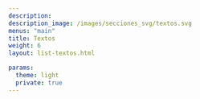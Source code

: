 ```yaml
---
description:
description_image: /images/secciones_svg/textos.svg
menus: "main"
title: Textos
weight: 6
layout: list-textos.html

params:
  theme: light
  private: true
---
```

